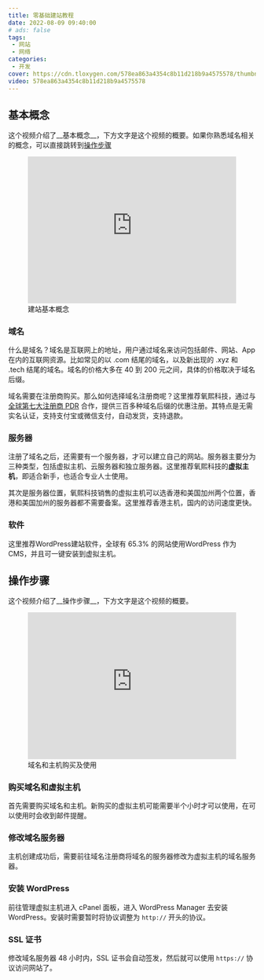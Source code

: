 ```yaml
---
title: 零基础建站教程
date: 2022-08-09 09:40:00
# ads: false
tags: 
 - 网站
 - 网络
categories:
 - 开发
cover: https://cdn.tloxygen.com/578ea863a4354c8b11d218b9a4575578/thumbnails/thumbnail.jpg
video: 578ea863a4354c8b11d218b9a4575578
---
```


## 基本概念

这个视频介绍了__基本概念__，下方文字是这个视频的概要。如果你熟悉域名相关的概念，可以直接跳转到[操作步骤](#操作步骤)

<figure class="my-video">
  <div style="position: relative; padding-top: 70.6058339566193%;"><iframe src="https://cdn.tloxygen.com/578ea863a4354c8b11d218b9a4575578/iframe?preload=metadata" style="border: none; position: absolute; top: 0; left: 0; height: 100%; width: 100%;"  allow="accelerometer; gyroscope; autoplay; encrypted-media; picture-in-picture;" allowfullscreen="true"></iframe></div>
  <figcaption>建站基本概念</figcaption>
</figure>

### 域名

什么是域名？域名是互联网上的地址，用户通过域名来访问包括邮件、网站、App 在内的互联网资源。比如常见的以 .com 结尾的域名，以及新出现的 .xyz 和 .tech 结尾的域名。域名的价格大多在 40 到 200 元之间，具体的价格取决于域名后缀。

域名需要在注册商购买。那么如何选择域名注册商呢？这里推荐氧熙科技，通过与[全球第七大注册商 PDR](https://domainnamestat.com/statistics/registrar/others) 合作，提供三百多种域名后缀的优惠注册。其特点是无需实名认证，支持支付宝或微信支付，自动发货，支持退款。

### 服务器

注册了域名之后，还需要有一个服务器，才可以建立自己的网站。服务器主要分为三种类型，包括虚拟主机、云服务器和独立服务器。这里推荐氧熙科技的**虚拟主机**，即适合新手，也适合专业人士使用。

其次是服务器位置，氧熙科技销售的虚拟主机可以选香港和美国加州两个位置，香港和美国加州的服务器都不需要备案。这里推荐香港主机，国内的访问速度更快。

### 软件

这里推荐WordPress建站软件，全球有 65.3% 的网站使用WordPress 作为 CMS，并且可一键安装到虚拟主机。

## 操作步骤

这个视频介绍了__操作步骤__，下方文字是这个视频的概要。

<figure class="my-video">
  <div style="position: relative; padding-top: 70.6058339566193%;"><iframe src="https://cdn.tloxygen.com/43c0c798e28489945b7da3cb92cd17bf/iframe?preload=metadata" style="border: none; position: absolute; top: 0; left: 0; height: 100%; width: 100%;"  allow="accelerometer; gyroscope; autoplay; encrypted-media; picture-in-picture;" allowfullscreen="true"></iframe></div>
  <figcaption>域名和主机购买及使用</figcaption>
</figure>

### 购买域名和虚拟主机

首先需要购买域名和主机。新购买的虚拟主机可能需要半个小时才可以使用，在可以使用时会收到邮件提醒。

### 修改域名服务器

主机创建成功后，需要前往域名注册商将域名的服务器修改为虚拟主机的域名服务器。

### 安装 WordPress

前往管理虚拟主机进入 cPanel 面板，进入 WordPress Manager 去安装 WordPress。安装时需要暂时将协议调整为 `http://` 开头的协议。

### SSL 证书

修改域名服务器 48 小时内，SSL 证书会自动签发，然后就可以使用 `https://` 协议访问网站了。
